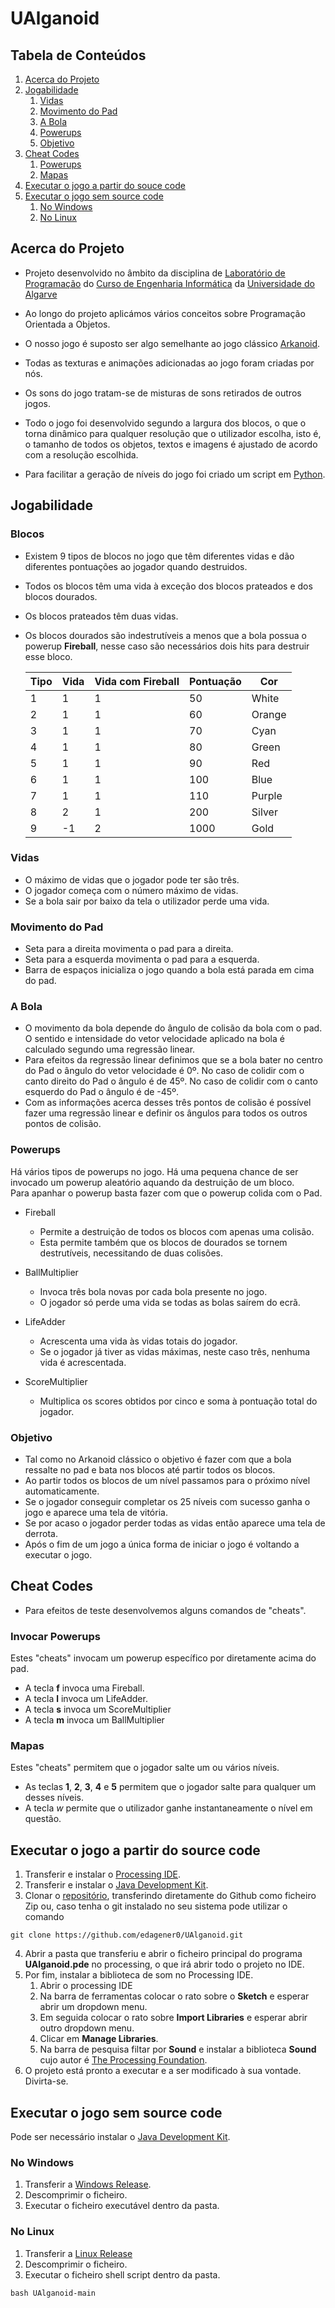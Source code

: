 # UAlganoid
## Tabela de Conteúdos
1. [Acerca do Projeto](#Acerca-do-Projeto)
2. [Jogabilidade](#Jogabilidade)
    1. [Vidas](#Vidas)
    2. [Movimento do Pad](#Movimento-do-Pad)
    3. [A Bola](#A-Bola)
    4. [Powerups](#Powerups)
    5. [Objetivo](#Objetivo)
3. [Cheat Codes](#Cheat-Codes)
    1. [Powerups](#Invocar-Powerups)
    2. [Mapas](#Mapas)
4. [Executar o jogo a partir do souce code](#Executar-o-jogo-a-partir-do-source-code)
5. [Executar o jogo sem source code](#Executar-o-jogo-sem-source-code)
    1. [No Windows](#No-Windows)
    2. [No Linux](#No-Linux)
## Acerca do Projeto
- Projeto desenvolvido no âmbito da disciplina de [Laboratório de Programação](https://academico.ualg.pt/netpa/doc?codeDiscip=14781068&anoLectivo=202425&codInstituic=9&stage=FichaUnidadeCurricular&_event=publicacaoFUC&docIsAttachment=false) do [Curso de Engenharia Informática](https://www.ualg.pt/curso/1478/plano) da [Universidade do Algarve](https://www.ualg.pt/)


- Ao longo do projeto aplicámos vários conceitos sobre Programação Orientada a Objetos.

- O nosso jogo é suposto ser algo semelhante ao jogo clássico [Arkanoid](https://en.wikipedia.org/wiki/Arkanoid).

- Todas as texturas e animações adicionadas ao jogo foram criadas por nós.
- Os sons do jogo tratam-se de misturas de sons retirados de outros jogos.
- Todo o jogo foi desenvolvido segundo a largura dos blocos, o que o torna dinâmico para qualquer resolução que o utilizador escolha, isto é, o tamanho de todos os objetos, textos e imagens é ajustado de acordo com a resolução escolhida.
- Para facilitar a geração de níveis do jogo foi criado um script em [Python](https://www.python.org/).


## Jogabilidade

### Blocos
- Existem 9 tipos de blocos no jogo que têm diferentes vidas e dão diferentes pontuações ao jogador quando destruidos.
- Todos os blocos têm uma vida à exceção dos blocos prateados e dos blocos dourados.
- Os blocos prateados têm duas vidas.
- Os blocos dourados são indestrutíveis a menos que a bola possua o powerup **Fireball**, nesse caso são necessários dois hits para destruir esse bloco.

    |   Tipo   |  Vida    | Vida com Fireball | Pontuação| Cor   |
    |----------|----------|------------------|----------|--------|
    | 1        | 1        | 1              | 50       | White    |
    | 2        | 1        | 1              | 60       | Orange   |
    | 3        | 1        | 1              | 70       | Cyan     |
    | 4        | 1        | 1              | 80       | Green    |
    | 5        | 1        | 1              | 90       | Red      |
    | 6        | 1        | 1              | 100      | Blue     |
    | 7        | 1        | 1              | 110      | Purple   |
    | 8        | 2        | 1              | 200      | Silver   |
    | 9        | -1       | 2              | 1000     | Gold     |

### Vidas

- O máximo de vidas que o jogador pode ter são três.
- O jogador começa com o número máximo de vidas.
- Se a bola sair por baixo da tela o utilizador perde uma vida.


### Movimento do Pad


- Seta para a direita movimenta o pad para a direita.
- Seta para a esquerda movimenta o pad para a esquerda.
- Barra de espaços inicializa o jogo quando a bola está parada em cima do pad.


### A Bola

- O movimento da bola depende do ângulo de colisão da bola com o pad. O sentido e intensidade do vetor velocidade aplicado na bola é calculado segundo uma regressão linear.
- Para efeitos da regressão linear definimos que se a bola bater no centro do Pad o ângulo do vetor velocidade é 0º. No caso de colidir com o canto direito do Pad o ângulo é de 45º. No caso de colidir com o canto esquerdo do Pad o ângulo é de -45º.
- Com as informações acerca desses três pontos de colisão é possível fazer uma regressão linear e definir os ângulos para todos os outros pontos de colisão.


### Powerups
Há vários tipos de powerups no jogo. Há uma pequena chance de ser invocado um powerup aleatório aquando da destruição de um bloco.\
Para apanhar o powerup basta fazer com que o powerup colida com o Pad.


- Fireball
    - Permite a destruição de todos os blocos com apenas uma colisão.
    - Esta permite também que os blocos de dourados se tornem destrutíveis, necessitando de duas colisões.

- BallMultiplier
    - Invoca três bola novas por cada bola presente no jogo.
    - O jogador só perde uma vida se todas as bolas saírem do ecrã.

- LifeAdder
    - Acrescenta uma vida às vidas totais do jogador.
    - Se o jogador já tiver as vidas máximas, neste caso três, nenhuma vida é acrescentada.


- ScoreMultiplier
    - Multiplica os scores obtidos por cinco e soma à pontuação total do jogador.


### Objetivo

- Tal como no Arkanoid clássico o objetivo é fazer com que a bola ressalte no pad e bata nos blocos até partir todos os blocos.
- Ao partir todos os blocos de um nível passamos para o próximo nível automaticamente.
- Se o jogador conseguir completar os 25 níveis com sucesso ganha o jogo e aparece uma tela de vitória. 
- Se por acaso o jogador perder todas as vidas então aparece uma tela de derrota. 
- Após o fim de um jogo a única forma de iniciar o jogo é voltando a executar o jogo.

## Cheat Codes

- Para efeitos de teste desenvolvemos alguns comandos de "cheats".

### Invocar Powerups
Estes "cheats" invocam um powerup específico por diretamente acima do pad.

- A tecla **f** invoca uma Fireball.
- A tecla **l** invoca um LifeAdder.
- A tecla **s** invoca um ScoreMultiplier
- A tecla **m** invoca um BallMultiplier

### Mapas

Estes "cheats" permitem que o jogador salte um ou vários níveis.

- As teclas **1**, **2**, **3**, **4** e **5** permitem que o jogador salte para qualquer um desses níveis.
- A tecla *w* permite que o utilizador ganhe instantaneamente o nível em questão.

## Executar o jogo a partir do source code

1. Transferir e instalar o [Processing IDE](https://processing.org/download).
2. Transferir e instalar o [Java Development Kit](https://www.oracle.com/java/technologies/downloads/).
3. Clonar o [repositório](https://github.com/edagener0/UAlganoid.git), transferindo diretamente do Github como ficheiro Zip ou, caso tenha o git instalado no seu sistema pode utilizar o comando
```
git clone https://github.com/edagener0/UAlganoid.git
```
4. Abrir a pasta que transferiu e abrir o ficheiro principal do programa **UAlganoid.pde** no processing, o que irá abrir todo o projeto no IDE.
5. Por fim, instalar a biblioteca de som no Processing IDE.
    1. Abrir o processing IDE
    2. Na barra de ferramentas colocar o rato sobre o **Sketch** e esperar abrir um dropdown menu.
    3. Em seguida colocar o rato sobre **Import Libraries** e esperar abrir outro dropdown menu.
    4. Clicar em **Manage Libraries**.
    5. Na barra de pesquisa filtar por **Sound** e instalar a biblioteca **Sound** cujo autor é [The Processing Foundation](https://processingfoundation.org/).
6. O projeto está pronto a executar e a ser modificado à sua vontade. Divirta-se.

## Executar o jogo sem source code

Pode ser necessário instalar o [Java Development Kit](https://www.oracle.com/java/technologies/downloads/).
### No Windows

1. Transferir a [Windows Release](https://github.com/edagener0/UAlganoid/releases/tag/UAlganoid-windows64).
2. Descomprimir o ficheiro.
3. Executar o ficheiro executável dentro da pasta.

### No Linux
1. Transferir a [Linux Release](https://github.com/edagener0/UAlganoid/releases/tag/UAlganoid-Linux)
2. Descomprimir o ficheiro.
3. Executar o ficheiro shell script dentro da pasta.
```
bash UAlganoid-main
```


